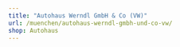```yaml
---
title: "Autohaus Werndl GmbH & Co (VW)"
url: /muenchen/autohaus-werndl-gmbh-und-co-vw/
shop: Autohaus
---
```

